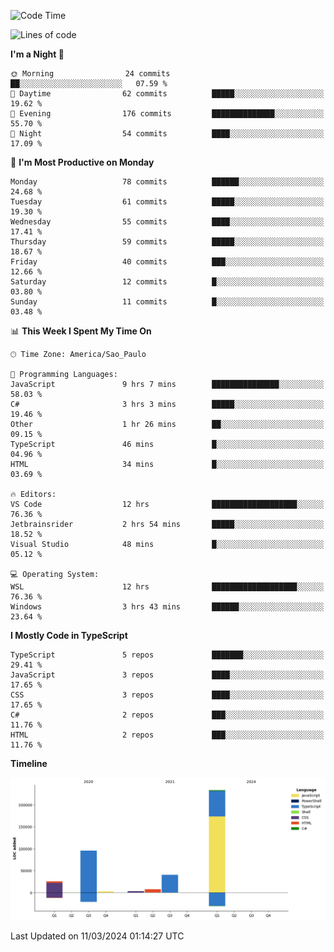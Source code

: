 <!--START_SECTION:waka-->
![Code Time](http://img.shields.io/badge/Code%20Time-2%2C347%20hrs%2019%20mins-blue)

![Lines of code](https://img.shields.io/badge/From%20Hello%20World%20I%27ve%20Written-408.6%20thousand%20lines%20of%20code-blue)

**I'm a Night 🦉** 

```text
🌞 Morning                24 commits          ██░░░░░░░░░░░░░░░░░░░░░░░   07.59 % 
🌆 Daytime                62 commits          █████░░░░░░░░░░░░░░░░░░░░   19.62 % 
🌃 Evening                176 commits         ██████████████░░░░░░░░░░░   55.70 % 
🌙 Night                  54 commits          ████░░░░░░░░░░░░░░░░░░░░░   17.09 % 
```
📅 **I'm Most Productive on Monday** 

```text
Monday                   78 commits          ██████░░░░░░░░░░░░░░░░░░░   24.68 % 
Tuesday                  61 commits          █████░░░░░░░░░░░░░░░░░░░░   19.30 % 
Wednesday                55 commits          ████░░░░░░░░░░░░░░░░░░░░░   17.41 % 
Thursday                 59 commits          █████░░░░░░░░░░░░░░░░░░░░   18.67 % 
Friday                   40 commits          ███░░░░░░░░░░░░░░░░░░░░░░   12.66 % 
Saturday                 12 commits          █░░░░░░░░░░░░░░░░░░░░░░░░   03.80 % 
Sunday                   11 commits          █░░░░░░░░░░░░░░░░░░░░░░░░   03.48 % 
```


📊 **This Week I Spent My Time On** 

```text
🕑︎ Time Zone: America/Sao_Paulo

💬 Programming Languages: 
JavaScript               9 hrs 7 mins        ███████████████░░░░░░░░░░   58.03 % 
C#                       3 hrs 3 mins        █████░░░░░░░░░░░░░░░░░░░░   19.46 % 
Other                    1 hr 26 mins        ██░░░░░░░░░░░░░░░░░░░░░░░   09.15 % 
TypeScript               46 mins             █░░░░░░░░░░░░░░░░░░░░░░░░   04.96 % 
HTML                     34 mins             █░░░░░░░░░░░░░░░░░░░░░░░░   03.69 % 

🔥 Editors: 
VS Code                  12 hrs              ███████████████████░░░░░░   76.36 % 
Jetbrainsrider           2 hrs 54 mins       █████░░░░░░░░░░░░░░░░░░░░   18.52 % 
Visual Studio            48 mins             █░░░░░░░░░░░░░░░░░░░░░░░░   05.12 % 

💻 Operating System: 
WSL                      12 hrs              ███████████████████░░░░░░   76.36 % 
Windows                  3 hrs 43 mins       ██████░░░░░░░░░░░░░░░░░░░   23.64 % 
```

**I Mostly Code in TypeScript** 

```text
TypeScript               5 repos             ███████░░░░░░░░░░░░░░░░░░   29.41 % 
JavaScript               3 repos             ████░░░░░░░░░░░░░░░░░░░░░   17.65 % 
CSS                      3 repos             ████░░░░░░░░░░░░░░░░░░░░░   17.65 % 
C#                       2 repos             ███░░░░░░░░░░░░░░░░░░░░░░   11.76 % 
HTML                     2 repos             ███░░░░░░░░░░░░░░░░░░░░░░   11.76 % 
```



**Timeline**

![Lines of Code chart](https://raw.githubusercontent.com/jonhoffmam/jonhoffmam/master/assets/bar_graph.png)


 Last Updated on 11/03/2024 01:14:27 UTC
<!--END_SECTION:waka-->
